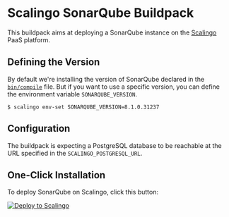 # Scalingo SonarQube Buildpack

This buildpack aims at deploying a SonarQube instance on the [Scalingo](https://scalingo.com/) PaaS platform.

## Defining the Version

By default we're installing the version of SonarQube declared in the [`bin/compile`](https://github.com/Scalingo/sonarqube-buildpack/blob/master/bin/compile#L16) file. But if you want to use a specific version, you can define the environment variable `SONARQUBE_VERSION`.

```console
$ scalingo env-set SONARQUBE_VERSION=8.1.0.31237
```

## Configuration

The buildpack is expecting a PostgreSQL database to be reachable at the URL specified in the `SCALINGO_POSTGRESQL_URL`.

## One-Click Installation

To deploy SonarQube on Scalingo, click this button:

[![Deploy to Scalingo](https://cdn.scalingo.com/deploy/button.svg)](https://my.scalingo.com/deploy?source=https://github.com/Scalingo/scalingo-sonarqube)
